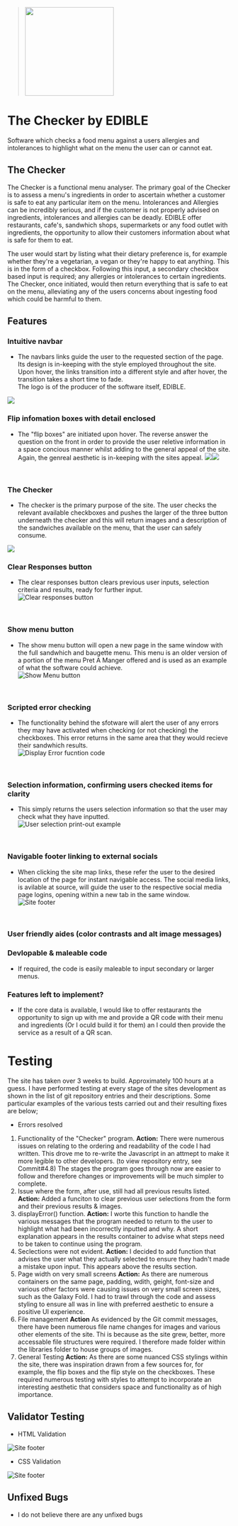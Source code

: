 ><img src="https://github.com/SamYatesSmith/IA-Menu-Checker/assets/109161693/303573b5-74f6-49c1-b134-8a135674de10" width=200 height=200>

# The Checker by EDIBLE

Software which checks a food menu against a users allergies and intolerances to highlight what on the menu the user can or cannot eat.

## The Checker

The Checker is a functional menu analyser.  The primary goal of the Checker is to assess a menu's ingredients in order to ascertain whether a customer is safe to eat any particular item on the menu.  Intolerances and Allergies can be incredibly serious, and if the customer is not properly advised on ingredients, intolerances and allergies can be deadly.  EDIBLE offer restaurants, cafe's, sandwhich shops, supermarkets or any food outlet with ingredients, the opportunity to allow their customers information about what is safe for them to eat.  

The user would start by listing what their dietary preference is, for example whether they're a vegetarian, a vegan or they're happy to eat anything.  This is in the form of a checkbox.  Following this input, a secondary checkbox based input is required; any allergies or intolerances to certain ingredients.  The Checker, once initiated, would then return everything that is safe to eat on the menu, alleviating any of the users concerns about ingesting food which could be harmful to them. 

## Features

 ### Intuitive navbar 
 - The navbars links guide the user to the requested section of the page.  Its design is in-keeping with the style employed throughout the site.  Upon hover, the links transition into a different style and after hover, the transition takes a short time to fade.  
 The logo is of the producer of the software itself, EDIBLE. 
 <img src="/workspace/IA-Menu-Checker/assets/images/libraries/readmescreenshots/1.Screenshot.header.png">
<br>

 ### Flip infomation boxes with detail enclosed
 - The "flip boxes" are initiated upon hover.  The reverse answer the question on the front in order to provide the user reletive information in a space concious manner whilst adding to the general appeal of the site.  Again, the genreal aesthetic is in-keeping with the sites appeal.
 <img src="/workspace/IA-Menu-Checker/assets/images/libraries/readmescreenshots/2.Screenshot.flip-front.png"><img src="/workspace/IA-Menu-Checker/assets/images/libraries/readmescreenshots/3.Screenshot.flipped.back.png">
<br>

 ### The Checker
 - The checker is the primary purpose of the site.  The user checks the relevant available checkboxes and pushes the larger of the three button underneath the checker and this will return images and a description of the sandwiches available on the menu, that the user can safely consume.  
 <img src="/workspace/IA-Menu-Checker/assets/images/libraries/readmescreenshots/4.TheChecker.png">
<br>

 ### Clear Responses button
 - The clear responses button clears previous user inputs, selection criteria and results, ready for further input.
 <img src="/workspace/IA-Menu-Checker/assets/images/libraries/readmescreenshots/5.ClearResponses.png"
     alt="Clear responses button"
     style="display:block;
            float:none;
            margin-left:auto;
            margin-right:auto;
            ">
<br>

 ### Show menu button
 - The show menu button will open a new page in the same window with the full sandwhich and baugette menu.  This menu is an older version of a portion of the menu Pret A Manger offered and is used as an example of what the software could achieve.
 <img src="/workspace/IA-Menu-Checker/assets/images/libraries/readmescreenshots/6.ShowMenu.png"
     alt="Show Menu button"
     style="display:block;
            float:none;
            margin-left:auto;
            margin-right:auto;
            ">
<br>

 ### Scripted error checking
 - The functionality behind the sfotware will alert the user of any errors they may have activated when checking (or not checking) the checkboxes.  This error returns in the same area that they would recieve their sandwhich results. 
 <img src="/workspace/IA-Menu-Checker/assets/images/libraries/readmescreenshots/7.displayError.png"
     alt="Display Error fucntion code"
     style="display:block;
            float:none;
            margin-left:auto;
            margin-right:auto;
            ">
<br>

 ### Selection information, confirming users checked items for clarity
 - This simply returns the users selection information so that the user may check what they have inputted.
 <img src="/workspace/IA-Menu-Checker/assets/images/libraries/readmescreenshots/8.SelectionClarity.png"
     alt="User selection print-out example"
     style="display:block;
            float:none;
            margin-left:auto;
            margin-right:auto;
            ">
<br>

 ### Navigable footer linking to external socials
 - When clicking the site map links, these refer the user to the desired location of the page for instant navigable access.  The social media links, is avilable at source, will guide the user to the respective social media page logins, opening within a new tab in the same window.
 <img src="/workspace/IA-Menu-Checker/assets/images/libraries/readmescreenshots/9.NavigableFooter.png"
     alt="Site footer"
     style="display:block;
            float:none;
            margin-left:auto;
            margin-right:auto;
            ">
<br>

 ### User friendly aides (color contrasts and alt image messages)
 ### Devlopable & maleable code 
 - If required, the code is easily maleable to input secondary or larger menus.

 ### Features left to implement? 
 - If the core data is available, I would like to offer restaurants the opportunity to sign up with me and provide a QR code with their menu and ingredients (Or I oculd build it for them) an I could then provide the service as a result of a QR scan. 

# Testing 

The site has taken over 3 weeks to build.  Approximately 100 hours at a guess.  I have performed testing at every stage of the sites development as shown in the list of git repository entries and their descriptions.  Some particular examples of the various tests carried out and their resulting fixes are below;
- Errors resolved
 1. Functionality of the "Checker" program.  **Action:** There were numerous issues on relating to the ordering and readability of the code I had written.  This drove me to re-write the Javascript in an attmept to make it more legible to other developers. (to view repository entry, see Commit#4.8)  The stages the program goes through now are easier to follow and therefore changes or improvements will be much simpler to complete. 
 2. Issue where the form, after use, still had all previous results listed.  **Action:** Added a funciton to clear previous user selections from the form and their previous results & images.
 3. displayError() function.  **Action:** I worte this function to handle the various messages that the program needed to return to the user to highlight what had been incorrectly inputted and why.  A short explanation appears in the results container to advise what steps need to be taken to continue using the program.
 4. Seclections were not evident.  **Action:** I decided to add function that advises the user what they actually selected to ensure they hadn't made a mistake upon input.  This appears above the results section.
 5. Page width on very small screens **Action:** As there are numerous containers on the same page, padding, wdith, geight, font-size and various other factors were causing issues on very small screen sizes, such as the Galaxy Fold. I had to trawl through the code and assess styling to ensure all was in line with preferred aesthetic to ensure a positive UI experience.
 6. File management **Action** As evidenced by the Git commit messages, there have been numerous file name changes for images and various other elements of the site.  Thi is because as the site grew, better, more accessable file structures were required.  I therefore made folder within the libraries folder to house groups of images.
 7. General Testing **Action:** As there are some nuanced CSS stylings within the site, there was inspiration drawn from a few sources for, for example, the flip boxes and the flip style on the checkboxes.  These required numerous testing with styles to attempt to incorporate an interesting aesthetic that considers space and functionality as of high importance.

## Validator Testing

- HTML Validation

 <img src="/workspace/IA-Menu-Checker/assets/images/libraries/readmescreenshots/HTML.Validation.Pass.png"
     alt="Site footer"
     style="display:block;
            float:none;
            margin-left:auto;
            margin-right:auto;
            ">

- CSS Validation 

 <img src="/workspace/IA-Menu-Checker/assets/images/libraries/readmescreenshots/CSS.Validation.Pass.png"
     alt="Site footer"
     style="display:block;
            float:none;
            margin-left:auto;
            margin-right:auto;
            ">

## Unfixed Bugs

 - I do not believe there are any unfixed bugs
